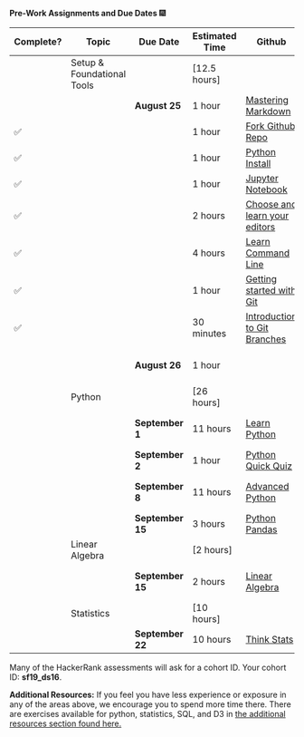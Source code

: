 **Pre-Work Assignments and Due Dates**  :fireworks:


Complete? | Topic | Due Date | Estimated Time | Github | HackerRank
------- | ------- |--------  | -------------- | ------ | ---------- 
| | Setup & Foundational Tools | | [12.5 hours]		
| | | **August 25**	| 1 hour |	[Mastering Markdown](https://github.com/thisismetis/dsp/blob/master/lessons/markdown)
:white_check_mark: | | |  1 hour | [Fork Github Repo](https://github.com/thisismetis/dsp/blob/master/lessons/git_fork)
:white_check_mark: | | |  1 hour	| [Python Install](https://github.com/thisismetis/dsp/blob/master/lessons/install)
:white_check_mark: | | |  1 hour |	[Jupyter Notebook](https://github.com/thisismetis/dsp/blob/master/lessons/install_jupyter)
:white_check_mark: | | |  2 hours	| [Choose and learn your editors](https://github.com/thisismetis/dsp/blob/master/lessons/editors)
:white_check_mark: | | |  4 hours	| [Learn Command Line](https://github.com/thisismetis/dsp/blob/master/lessons/command_line)
:white_check_mark: | | |  1 hour	| [Getting started with Git](https://github.com/thisismetis/dsp/blob/master/lessons/git_intro)
:white_check_mark: | | |  30 minutes	| [Introduction to Git Branches](https://github.com/thisismetis/dsp/blob/master/lessons/git_branches)
| | | **August 26**	|1 hour	| | 	[Foundational Tools Assessment](http://hr.gs/metis_setup_quiz)
| | Python |	| [26 hours]		
| |  | **September 1**	| 11 hours |	[Learn Python](https://github.com/thisismetis/dsp/blob/master/lessons/python_intro)	| [Python Basics Assessment](https://www.hackerrank.com/tests/8m6rq2l95ce/23fdcf3cdca59977a3283d8200d9055e)
| | |  **September 2** |	1 hour	|	[Python Quick Quiz](http://hr.gs/python_quick_quiz)
| | |  **September 8** |	11 hours	| [Advanced Python](https://github.com/thisismetis/dsp/blob/master/lessons/python_advanced) |	[Advanced Python Assessment](https://www.hackerrank.com/tests/26irkei0251/6bb559f23e4bb1d1e9cd66fc886f76a9?mc_cid=ac2b0f9662&mc_eid=2dc3f53bdb)
| | |  **September 15** |	3 hours |	[Python Pandas](https://github.com/thisismetis/dsp/blob/master/lessons/pandas_intro) |	[Pandas Assessment](https://www.hackerrank.com/tests/beg202nchad/a3ae8be11d8345e83400e68ea9fa10e5)
| | Linear Algebra |	| [2 hours]		
| | | **September 15**	 |2 hours	| [Linear Algebra](https://github.com/thisismetis/dsp/blob/master/lessons/linear_algebra)	| [Linear Algebra Assessment](https://www.hackerrank.com/tests/f069ddpl41e/b2a178cb63902abefe98edde08055336?mc_cid=ac2b0f9662&mc_eid=2dc3f53bdb)
| | Statistics	| | [10 hours]		
| | | **September 22** |	10 hours |	[Think Stats](https://github.com/thisismetis/dsp/blob/master/lessons/statistics)

Many of the HackerRank assessments will ask for a cohort ID. Your cohort ID: **sf19_ds16**.

**Additional Resources:** If you feel you have less experience or exposure in any of the areas above, we encourage you to spend more time there. There are exercises available for python, statistics, SQL, and D3 in [the additional resources section found here.](https://github.com/thisismetis/dsp/tree/master/lessons/more_resources)
